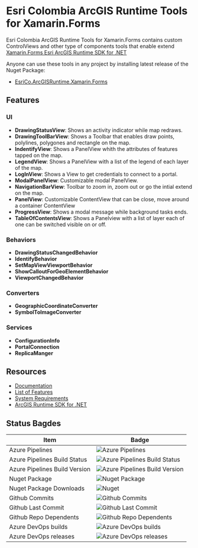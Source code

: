 # Esri Colombia ArcGIS Runtime Tools for Xamarin.Forms
Esri Colombia ArcGIS Runtime Tools for Xamarin.Forms contains custom ControlViews and other type of components tools that enable extend 
[Xamarin.Forms Esri ArcGIS Runtime SDK for .NET](https://developers.arcgis.com/net/latest/forms/guide/guide-home.htm)

Anyone can use these tools in any project by installing latest release of the Nuget Package:
- [EsriCo.ArcGISRuntime.Xamarin.Forms](https://www.nuget.org/packages/EsriCo.ArcGISRuntime.Xamarin.Forms)

## Features
### UI 
- **DrawingStatusView**: Shows an activity indicator while map redraws.
- **DrawingToolBarView**: Shows a Toolbar that enables draw points, polylines, polygones and rectangle on the map.
- **IndentifyView**: Shows a PanelView whith the attributes of features tapped on the map.
- **LegendView**: Shows a PanelView with a list of the legend of each layer of the map.
- **LogInView**: Shows a View to get credentials to connect to a portal.
- **ModalPanelView**: Customizable modal PanelView.
- **NavigationBarView**: Toolbar to zoom in, zoom out or go the intial extend on the map.
- **PanelView**: Customizable ContentView that can be close, move around a container ContentView
- **ProgressView**: Shows a modal message while background tasks ends.
- **TableOfContentsView**: Shows a Panelview with a list of layer each of one can be switched visible on or off.
### Behaviors
- **DrawingStatusChangedBehavior**
- **IdentifyBehavior**
- **SetMapViewViewportBehavior**
- **ShowCalloutForGeoElementBehavior**
- **ViewportChangedBehavior**
### Converters
- **GeographicCoordinateConverter**
- **SymbolToImageConverter**
### Services
- **ConfigurationInfo**
- **PortalConnection**
- **ReplicaManger**

## Resources
- [Documentation](docs/index.md)
- [List of Features](docs/features.md)
- [System Requirements](https://esri.github.io/arcgis-toolkit-dotnet/requirements.html)
- [ArcGIS Runtime SDK for .NET](https://developers.arcgis.com/net/latest/)


## Status Bagdes
|  Item |  Badge |
|---|---|
|Azure Pipelines|![Azure Pipelines](https://badgen.net/azure-pipelines/esrico-arcgisruntime-xamarin-forms/EsriCo.ArcGISRuntime.Xamarin.Forms/2?cache=300)|
|Azure Pipelines Build Status|![Azure Pipelines Build Status](https://badgen.net/azure-pipelines/build/status/esrico-arcgisruntime-xamarin-forms/EsriCo.ArcGISRuntime.Xamarin.Forms/2?cache=300)|
|Azure Pipelines Build Version|![Azure Pipelines Build Version](https://badgen.net/azure-pipelines/build/version/esrico-arcgisruntime-xamarin-forms/EsriCo.ArcGISRuntime.Xamarin.Forms/2?cache=300)|
|Nuget Package|![Nuget Package](https://badgen.net/nuget/v/EsriCo.ArcGISRuntime.Xamarin.Forms?cache=300&icon=nuget)|
|Nuget Package Downloads|![Nuget](https://img.shields.io/nuget/dt/EsriCo.ArcGISRuntime.Xamarin.Forms?color=blue&label=nuget%20downloads&logo=nuget&cacheSeconds=300)|
|Github Commits|![Github Commits](https://badgen.net/github/commits/marceloctorres/EsriCo.ArcGISRuntime.Xamarin.Forms?icon=github&cache=300)|
|Github Last Commit|![Github Last Commit](https://badgen.net/github/last-commit/marceloctorres/EsriCo.ArcGISRuntime.Xamarin.Forms?icon=github&cache=300)|
|Github Repo Dependents|![Github Repo Dependents](https://badgen.net/github/dependents-repo/marceloctorres/EsriCo.ArcGISRuntime.Xamarin.Forms?icon=github&cache=300)|
|Azure DevOps builds|![Azure DevOps builds](https://img.shields.io/azure-devops/build/esrico-arcgisruntime-xamarin-forms/f8d70270-a64e-438a-90ad-275a2dc5a2ba/2?label=Azure%20Pipelines%20Build&logo=azure-pipelines&cacheSeconds=300)|
|Azure DevOps releases|![Azure DevOps releases](https://img.shields.io/azure-devops/release/esrico-arcgisruntime-xamarin-forms/f8d70270-a64e-438a-90ad-275a2dc5a2ba/1/1?label=Azure%20Pipelines%20Release&logo=azure-pipelines&cacheSeconds=300)|

